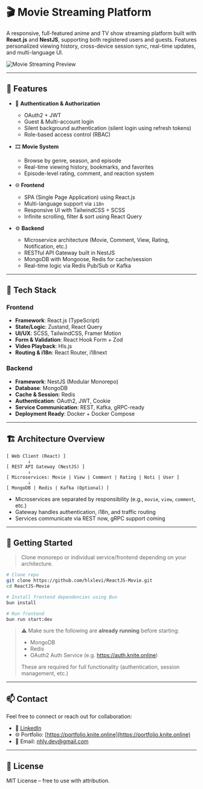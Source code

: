 # 🎬 Movie Streaming Platform

A responsive, full-featured anime and TV show streaming platform built with **React.js** and **NestJS**, supporting both registered users and guests. Features personalized viewing history, cross-device session sync, real-time updates, and multi-language UI.

![Movie Streaming Preview](https://portfolio.knite.online/assets/bg_movie.webp)

---

## 🚀 Features

-   🔐 **Authentication & Authorization**

    -   OAuth2 + JWT
    -   Guest & Multi-account login
    -   Silent background authentication (silent login using refresh tokens)
    -   Role-based access control (RBAC)

-   🎞️ **Movie System**

    -   Browse by genre, season, and episode
    -   Real-time viewing history, bookmarks, and favorites
    -   Episode-level rating, comment, and reaction system

-   🌐 **Frontend**

    -   SPA (Single Page Application) using React.js
    -   Multi-language support via `i18n`
    -   Responsive UI with TailwindCSS + SCSS
    -   Infinite scrolling, filter & sort using React Query

-   ⚙️ **Backend**
    -   Microservice architecture (Movie, Comment, View, Rating, Notification, etc.)
    -   RESTful API Gateway built in NestJS
    -   MongoDB with Mongoose, Redis for cache/session
    -   Real-time logic via Redis Pub/Sub or Kafka

---

## 🧱 Tech Stack

### Frontend

-   **Framework**: React.js (TypeScript)
-   **State/Logic**: Zustand, React Query
-   **UI/UX**: SCSS, TailwindCSS, Framer Motion
-   **Form & Validation**: React Hook Form + Zod
-   **Video Playback**: Hls.js
-   **Routing & i18n**: React Router, i18next

### Backend

-   **Framework**: NestJS (Modular Monorepo)
-   **Database**: MongoDB
-   **Cache & Session**: Redis
-   **Authentication**: OAuth2, JWT, Cookie
-   **Service Communication**: REST, Kafka, gRPC-ready
-   **Deployment Ready**: Docker + Docker Compose

---

## 🏗️ Architecture Overview

```
[ Web Client (React) ]
        ↓
[ REST API Gateway (NestJS) ]
        ↓
[ Microservices: Movie | View | Comment | Rating | Noti | User ]
        ↓
[ MongoDB | Redis | Kafka (Optional) ]
```

-   Microservices are separated by responsibility (e.g., `movie`, `view`, `comment`, etc.)
-   Gateway handles authentication, i18n, and traffic routing
-   Services communicate via REST now, gRPC support coming

---

## 🔧 Getting Started

> Clone monorepo or individual service/frontend depending on your architecture.

```bash
# Clone repo
git clone https://github.com/hlxlevi/ReactJS-Movie.git
cd ReactJS-Movie

# Install frontend dependencies using Bun
bun install

# Run frontend
bun run start:dev
```

> ⚠️ Make sure the following are **already running** before starting:
>
> -   MongoDB
> -   Redis
> -   OAuth2 Auth Service (e.g. https://auth.knite.online)
>
> These are required for full functionality (authentication, session management, etc.)

---

## 📫 Contact

Feel free to connect or reach out for collaboration:

-   💼 [LinkedIn](https://www.linkedin.com/in/hải-lý-nguyễn-a0a5942a0)
-   🌐 Portfolio: [https://portfolio.knite.online](https://portfolio.knite.online)
-   📧 Email: nhly.dev@gmail.com

---

## 📄 License

MIT License – free to use with attribution.
